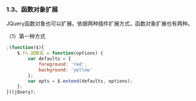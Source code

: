### 1.3、函数对象扩展

JQuery函数对象也可以扩展。依据两种插件扩展方式，函数对象扩展也有两种。

（1）第一种方式

```js
;(function($){
    $.fn.函数名 = function(options) {  
        var defaults = {  
            foreground: 'red',  
            background: 'yellow'  
        };  
        var opts = $.extend(defaults, options);
    };
})(jQuery);
```



